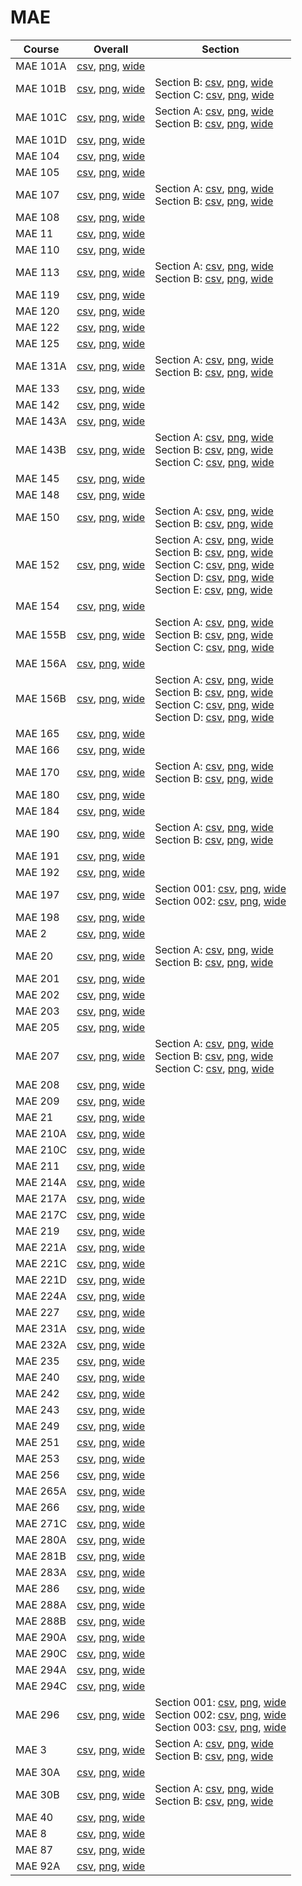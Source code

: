 # MAE

| Course | Overall | Section |
| ------ | ------- | ------- |
| MAE 101A | [csv](https://github.com/UCSD-Historical-Enrollment-Data/2024Fall/blob/main/overall/MAE%20101A.csv), [png](https://raw.githubusercontent.com/UCSD-Historical-Enrollment-Data/2024Fall/main/plot_overall/MAE%20101A.png), [wide](https://raw.githubusercontent.com/UCSD-Historical-Enrollment-Data/2024Fall/main/plot_overall_wide/MAE%20101A.png) |  |
| MAE 101B | [csv](https://github.com/UCSD-Historical-Enrollment-Data/2024Fall/blob/main/overall/MAE%20101B.csv), [png](https://raw.githubusercontent.com/UCSD-Historical-Enrollment-Data/2024Fall/main/plot_overall/MAE%20101B.png), [wide](https://raw.githubusercontent.com/UCSD-Historical-Enrollment-Data/2024Fall/main/plot_overall_wide/MAE%20101B.png) | Section B: [csv](https://github.com/UCSD-Historical-Enrollment-Data/2024Fall/blob/main/section/MAE%20101B_B.csv), [png](https://raw.githubusercontent.com/UCSD-Historical-Enrollment-Data/2024Fall/main/plot_section/MAE%20101B_B.png), [wide](https://raw.githubusercontent.com/UCSD-Historical-Enrollment-Data/2024Fall/main/plot_section_wide/MAE%20101B_B.png)<br>Section C: [csv](https://github.com/UCSD-Historical-Enrollment-Data/2024Fall/blob/main/section/MAE%20101B_C.csv), [png](https://raw.githubusercontent.com/UCSD-Historical-Enrollment-Data/2024Fall/main/plot_section/MAE%20101B_C.png), [wide](https://raw.githubusercontent.com/UCSD-Historical-Enrollment-Data/2024Fall/main/plot_section_wide/MAE%20101B_C.png) |
| MAE 101C | [csv](https://github.com/UCSD-Historical-Enrollment-Data/2024Fall/blob/main/overall/MAE%20101C.csv), [png](https://raw.githubusercontent.com/UCSD-Historical-Enrollment-Data/2024Fall/main/plot_overall/MAE%20101C.png), [wide](https://raw.githubusercontent.com/UCSD-Historical-Enrollment-Data/2024Fall/main/plot_overall_wide/MAE%20101C.png) | Section A: [csv](https://github.com/UCSD-Historical-Enrollment-Data/2024Fall/blob/main/section/MAE%20101C_A.csv), [png](https://raw.githubusercontent.com/UCSD-Historical-Enrollment-Data/2024Fall/main/plot_section/MAE%20101C_A.png), [wide](https://raw.githubusercontent.com/UCSD-Historical-Enrollment-Data/2024Fall/main/plot_section_wide/MAE%20101C_A.png)<br>Section B: [csv](https://github.com/UCSD-Historical-Enrollment-Data/2024Fall/blob/main/section/MAE%20101C_B.csv), [png](https://raw.githubusercontent.com/UCSD-Historical-Enrollment-Data/2024Fall/main/plot_section/MAE%20101C_B.png), [wide](https://raw.githubusercontent.com/UCSD-Historical-Enrollment-Data/2024Fall/main/plot_section_wide/MAE%20101C_B.png) |
| MAE 101D | [csv](https://github.com/UCSD-Historical-Enrollment-Data/2024Fall/blob/main/overall/MAE%20101D.csv), [png](https://raw.githubusercontent.com/UCSD-Historical-Enrollment-Data/2024Fall/main/plot_overall/MAE%20101D.png), [wide](https://raw.githubusercontent.com/UCSD-Historical-Enrollment-Data/2024Fall/main/plot_overall_wide/MAE%20101D.png) |  |
| MAE 104 | [csv](https://github.com/UCSD-Historical-Enrollment-Data/2024Fall/blob/main/overall/MAE%20104.csv), [png](https://raw.githubusercontent.com/UCSD-Historical-Enrollment-Data/2024Fall/main/plot_overall/MAE%20104.png), [wide](https://raw.githubusercontent.com/UCSD-Historical-Enrollment-Data/2024Fall/main/plot_overall_wide/MAE%20104.png) |  |
| MAE 105 | [csv](https://github.com/UCSD-Historical-Enrollment-Data/2024Fall/blob/main/overall/MAE%20105.csv), [png](https://raw.githubusercontent.com/UCSD-Historical-Enrollment-Data/2024Fall/main/plot_overall/MAE%20105.png), [wide](https://raw.githubusercontent.com/UCSD-Historical-Enrollment-Data/2024Fall/main/plot_overall_wide/MAE%20105.png) |  |
| MAE 107 | [csv](https://github.com/UCSD-Historical-Enrollment-Data/2024Fall/blob/main/overall/MAE%20107.csv), [png](https://raw.githubusercontent.com/UCSD-Historical-Enrollment-Data/2024Fall/main/plot_overall/MAE%20107.png), [wide](https://raw.githubusercontent.com/UCSD-Historical-Enrollment-Data/2024Fall/main/plot_overall_wide/MAE%20107.png) | Section A: [csv](https://github.com/UCSD-Historical-Enrollment-Data/2024Fall/blob/main/section/MAE%20107_A.csv), [png](https://raw.githubusercontent.com/UCSD-Historical-Enrollment-Data/2024Fall/main/plot_section/MAE%20107_A.png), [wide](https://raw.githubusercontent.com/UCSD-Historical-Enrollment-Data/2024Fall/main/plot_section_wide/MAE%20107_A.png)<br>Section B: [csv](https://github.com/UCSD-Historical-Enrollment-Data/2024Fall/blob/main/section/MAE%20107_B.csv), [png](https://raw.githubusercontent.com/UCSD-Historical-Enrollment-Data/2024Fall/main/plot_section/MAE%20107_B.png), [wide](https://raw.githubusercontent.com/UCSD-Historical-Enrollment-Data/2024Fall/main/plot_section_wide/MAE%20107_B.png) |
| MAE 108 | [csv](https://github.com/UCSD-Historical-Enrollment-Data/2024Fall/blob/main/overall/MAE%20108.csv), [png](https://raw.githubusercontent.com/UCSD-Historical-Enrollment-Data/2024Fall/main/plot_overall/MAE%20108.png), [wide](https://raw.githubusercontent.com/UCSD-Historical-Enrollment-Data/2024Fall/main/plot_overall_wide/MAE%20108.png) |  |
| MAE 11 | [csv](https://github.com/UCSD-Historical-Enrollment-Data/2024Fall/blob/main/overall/MAE%2011.csv), [png](https://raw.githubusercontent.com/UCSD-Historical-Enrollment-Data/2024Fall/main/plot_overall/MAE%2011.png), [wide](https://raw.githubusercontent.com/UCSD-Historical-Enrollment-Data/2024Fall/main/plot_overall_wide/MAE%2011.png) |  |
| MAE 110 | [csv](https://github.com/UCSD-Historical-Enrollment-Data/2024Fall/blob/main/overall/MAE%20110.csv), [png](https://raw.githubusercontent.com/UCSD-Historical-Enrollment-Data/2024Fall/main/plot_overall/MAE%20110.png), [wide](https://raw.githubusercontent.com/UCSD-Historical-Enrollment-Data/2024Fall/main/plot_overall_wide/MAE%20110.png) |  |
| MAE 113 | [csv](https://github.com/UCSD-Historical-Enrollment-Data/2024Fall/blob/main/overall/MAE%20113.csv), [png](https://raw.githubusercontent.com/UCSD-Historical-Enrollment-Data/2024Fall/main/plot_overall/MAE%20113.png), [wide](https://raw.githubusercontent.com/UCSD-Historical-Enrollment-Data/2024Fall/main/plot_overall_wide/MAE%20113.png) | Section A: [csv](https://github.com/UCSD-Historical-Enrollment-Data/2024Fall/blob/main/section/MAE%20113_A.csv), [png](https://raw.githubusercontent.com/UCSD-Historical-Enrollment-Data/2024Fall/main/plot_section/MAE%20113_A.png), [wide](https://raw.githubusercontent.com/UCSD-Historical-Enrollment-Data/2024Fall/main/plot_section_wide/MAE%20113_A.png)<br>Section B: [csv](https://github.com/UCSD-Historical-Enrollment-Data/2024Fall/blob/main/section/MAE%20113_B.csv), [png](https://raw.githubusercontent.com/UCSD-Historical-Enrollment-Data/2024Fall/main/plot_section/MAE%20113_B.png), [wide](https://raw.githubusercontent.com/UCSD-Historical-Enrollment-Data/2024Fall/main/plot_section_wide/MAE%20113_B.png) |
| MAE 119 | [csv](https://github.com/UCSD-Historical-Enrollment-Data/2024Fall/blob/main/overall/MAE%20119.csv), [png](https://raw.githubusercontent.com/UCSD-Historical-Enrollment-Data/2024Fall/main/plot_overall/MAE%20119.png), [wide](https://raw.githubusercontent.com/UCSD-Historical-Enrollment-Data/2024Fall/main/plot_overall_wide/MAE%20119.png) |  |
| MAE 120 | [csv](https://github.com/UCSD-Historical-Enrollment-Data/2024Fall/blob/main/overall/MAE%20120.csv), [png](https://raw.githubusercontent.com/UCSD-Historical-Enrollment-Data/2024Fall/main/plot_overall/MAE%20120.png), [wide](https://raw.githubusercontent.com/UCSD-Historical-Enrollment-Data/2024Fall/main/plot_overall_wide/MAE%20120.png) |  |
| MAE 122 | [csv](https://github.com/UCSD-Historical-Enrollment-Data/2024Fall/blob/main/overall/MAE%20122.csv), [png](https://raw.githubusercontent.com/UCSD-Historical-Enrollment-Data/2024Fall/main/plot_overall/MAE%20122.png), [wide](https://raw.githubusercontent.com/UCSD-Historical-Enrollment-Data/2024Fall/main/plot_overall_wide/MAE%20122.png) |  |
| MAE 125 | [csv](https://github.com/UCSD-Historical-Enrollment-Data/2024Fall/blob/main/overall/MAE%20125.csv), [png](https://raw.githubusercontent.com/UCSD-Historical-Enrollment-Data/2024Fall/main/plot_overall/MAE%20125.png), [wide](https://raw.githubusercontent.com/UCSD-Historical-Enrollment-Data/2024Fall/main/plot_overall_wide/MAE%20125.png) |  |
| MAE 131A | [csv](https://github.com/UCSD-Historical-Enrollment-Data/2024Fall/blob/main/overall/MAE%20131A.csv), [png](https://raw.githubusercontent.com/UCSD-Historical-Enrollment-Data/2024Fall/main/plot_overall/MAE%20131A.png), [wide](https://raw.githubusercontent.com/UCSD-Historical-Enrollment-Data/2024Fall/main/plot_overall_wide/MAE%20131A.png) | Section A: [csv](https://github.com/UCSD-Historical-Enrollment-Data/2024Fall/blob/main/section/MAE%20131A_A.csv), [png](https://raw.githubusercontent.com/UCSD-Historical-Enrollment-Data/2024Fall/main/plot_section/MAE%20131A_A.png), [wide](https://raw.githubusercontent.com/UCSD-Historical-Enrollment-Data/2024Fall/main/plot_section_wide/MAE%20131A_A.png)<br>Section B: [csv](https://github.com/UCSD-Historical-Enrollment-Data/2024Fall/blob/main/section/MAE%20131A_B.csv), [png](https://raw.githubusercontent.com/UCSD-Historical-Enrollment-Data/2024Fall/main/plot_section/MAE%20131A_B.png), [wide](https://raw.githubusercontent.com/UCSD-Historical-Enrollment-Data/2024Fall/main/plot_section_wide/MAE%20131A_B.png) |
| MAE 133 | [csv](https://github.com/UCSD-Historical-Enrollment-Data/2024Fall/blob/main/overall/MAE%20133.csv), [png](https://raw.githubusercontent.com/UCSD-Historical-Enrollment-Data/2024Fall/main/plot_overall/MAE%20133.png), [wide](https://raw.githubusercontent.com/UCSD-Historical-Enrollment-Data/2024Fall/main/plot_overall_wide/MAE%20133.png) |  |
| MAE 142 | [csv](https://github.com/UCSD-Historical-Enrollment-Data/2024Fall/blob/main/overall/MAE%20142.csv), [png](https://raw.githubusercontent.com/UCSD-Historical-Enrollment-Data/2024Fall/main/plot_overall/MAE%20142.png), [wide](https://raw.githubusercontent.com/UCSD-Historical-Enrollment-Data/2024Fall/main/plot_overall_wide/MAE%20142.png) |  |
| MAE 143A | [csv](https://github.com/UCSD-Historical-Enrollment-Data/2024Fall/blob/main/overall/MAE%20143A.csv), [png](https://raw.githubusercontent.com/UCSD-Historical-Enrollment-Data/2024Fall/main/plot_overall/MAE%20143A.png), [wide](https://raw.githubusercontent.com/UCSD-Historical-Enrollment-Data/2024Fall/main/plot_overall_wide/MAE%20143A.png) |  |
| MAE 143B | [csv](https://github.com/UCSD-Historical-Enrollment-Data/2024Fall/blob/main/overall/MAE%20143B.csv), [png](https://raw.githubusercontent.com/UCSD-Historical-Enrollment-Data/2024Fall/main/plot_overall/MAE%20143B.png), [wide](https://raw.githubusercontent.com/UCSD-Historical-Enrollment-Data/2024Fall/main/plot_overall_wide/MAE%20143B.png) | Section A: [csv](https://github.com/UCSD-Historical-Enrollment-Data/2024Fall/blob/main/section/MAE%20143B_A.csv), [png](https://raw.githubusercontent.com/UCSD-Historical-Enrollment-Data/2024Fall/main/plot_section/MAE%20143B_A.png), [wide](https://raw.githubusercontent.com/UCSD-Historical-Enrollment-Data/2024Fall/main/plot_section_wide/MAE%20143B_A.png)<br>Section B: [csv](https://github.com/UCSD-Historical-Enrollment-Data/2024Fall/blob/main/section/MAE%20143B_B.csv), [png](https://raw.githubusercontent.com/UCSD-Historical-Enrollment-Data/2024Fall/main/plot_section/MAE%20143B_B.png), [wide](https://raw.githubusercontent.com/UCSD-Historical-Enrollment-Data/2024Fall/main/plot_section_wide/MAE%20143B_B.png)<br>Section C: [csv](https://github.com/UCSD-Historical-Enrollment-Data/2024Fall/blob/main/section/MAE%20143B_C.csv), [png](https://raw.githubusercontent.com/UCSD-Historical-Enrollment-Data/2024Fall/main/plot_section/MAE%20143B_C.png), [wide](https://raw.githubusercontent.com/UCSD-Historical-Enrollment-Data/2024Fall/main/plot_section_wide/MAE%20143B_C.png) |
| MAE 145 | [csv](https://github.com/UCSD-Historical-Enrollment-Data/2024Fall/blob/main/overall/MAE%20145.csv), [png](https://raw.githubusercontent.com/UCSD-Historical-Enrollment-Data/2024Fall/main/plot_overall/MAE%20145.png), [wide](https://raw.githubusercontent.com/UCSD-Historical-Enrollment-Data/2024Fall/main/plot_overall_wide/MAE%20145.png) |  |
| MAE 148 | [csv](https://github.com/UCSD-Historical-Enrollment-Data/2024Fall/blob/main/overall/MAE%20148.csv), [png](https://raw.githubusercontent.com/UCSD-Historical-Enrollment-Data/2024Fall/main/plot_overall/MAE%20148.png), [wide](https://raw.githubusercontent.com/UCSD-Historical-Enrollment-Data/2024Fall/main/plot_overall_wide/MAE%20148.png) |  |
| MAE 150 | [csv](https://github.com/UCSD-Historical-Enrollment-Data/2024Fall/blob/main/overall/MAE%20150.csv), [png](https://raw.githubusercontent.com/UCSD-Historical-Enrollment-Data/2024Fall/main/plot_overall/MAE%20150.png), [wide](https://raw.githubusercontent.com/UCSD-Historical-Enrollment-Data/2024Fall/main/plot_overall_wide/MAE%20150.png) | Section A: [csv](https://github.com/UCSD-Historical-Enrollment-Data/2024Fall/blob/main/section/MAE%20150_A.csv), [png](https://raw.githubusercontent.com/UCSD-Historical-Enrollment-Data/2024Fall/main/plot_section/MAE%20150_A.png), [wide](https://raw.githubusercontent.com/UCSD-Historical-Enrollment-Data/2024Fall/main/plot_section_wide/MAE%20150_A.png)<br>Section B: [csv](https://github.com/UCSD-Historical-Enrollment-Data/2024Fall/blob/main/section/MAE%20150_B.csv), [png](https://raw.githubusercontent.com/UCSD-Historical-Enrollment-Data/2024Fall/main/plot_section/MAE%20150_B.png), [wide](https://raw.githubusercontent.com/UCSD-Historical-Enrollment-Data/2024Fall/main/plot_section_wide/MAE%20150_B.png) |
| MAE 152 | [csv](https://github.com/UCSD-Historical-Enrollment-Data/2024Fall/blob/main/overall/MAE%20152.csv), [png](https://raw.githubusercontent.com/UCSD-Historical-Enrollment-Data/2024Fall/main/plot_overall/MAE%20152.png), [wide](https://raw.githubusercontent.com/UCSD-Historical-Enrollment-Data/2024Fall/main/plot_overall_wide/MAE%20152.png) | Section A: [csv](https://github.com/UCSD-Historical-Enrollment-Data/2024Fall/blob/main/section/MAE%20152_A.csv), [png](https://raw.githubusercontent.com/UCSD-Historical-Enrollment-Data/2024Fall/main/plot_section/MAE%20152_A.png), [wide](https://raw.githubusercontent.com/UCSD-Historical-Enrollment-Data/2024Fall/main/plot_section_wide/MAE%20152_A.png)<br>Section B: [csv](https://github.com/UCSD-Historical-Enrollment-Data/2024Fall/blob/main/section/MAE%20152_B.csv), [png](https://raw.githubusercontent.com/UCSD-Historical-Enrollment-Data/2024Fall/main/plot_section/MAE%20152_B.png), [wide](https://raw.githubusercontent.com/UCSD-Historical-Enrollment-Data/2024Fall/main/plot_section_wide/MAE%20152_B.png)<br>Section C: [csv](https://github.com/UCSD-Historical-Enrollment-Data/2024Fall/blob/main/section/MAE%20152_C.csv), [png](https://raw.githubusercontent.com/UCSD-Historical-Enrollment-Data/2024Fall/main/plot_section/MAE%20152_C.png), [wide](https://raw.githubusercontent.com/UCSD-Historical-Enrollment-Data/2024Fall/main/plot_section_wide/MAE%20152_C.png)<br>Section D: [csv](https://github.com/UCSD-Historical-Enrollment-Data/2024Fall/blob/main/section/MAE%20152_D.csv), [png](https://raw.githubusercontent.com/UCSD-Historical-Enrollment-Data/2024Fall/main/plot_section/MAE%20152_D.png), [wide](https://raw.githubusercontent.com/UCSD-Historical-Enrollment-Data/2024Fall/main/plot_section_wide/MAE%20152_D.png)<br>Section E: [csv](https://github.com/UCSD-Historical-Enrollment-Data/2024Fall/blob/main/section/MAE%20152_E.csv), [png](https://raw.githubusercontent.com/UCSD-Historical-Enrollment-Data/2024Fall/main/plot_section/MAE%20152_E.png), [wide](https://raw.githubusercontent.com/UCSD-Historical-Enrollment-Data/2024Fall/main/plot_section_wide/MAE%20152_E.png) |
| MAE 154 | [csv](https://github.com/UCSD-Historical-Enrollment-Data/2024Fall/blob/main/overall/MAE%20154.csv), [png](https://raw.githubusercontent.com/UCSD-Historical-Enrollment-Data/2024Fall/main/plot_overall/MAE%20154.png), [wide](https://raw.githubusercontent.com/UCSD-Historical-Enrollment-Data/2024Fall/main/plot_overall_wide/MAE%20154.png) |  |
| MAE 155B | [csv](https://github.com/UCSD-Historical-Enrollment-Data/2024Fall/blob/main/overall/MAE%20155B.csv), [png](https://raw.githubusercontent.com/UCSD-Historical-Enrollment-Data/2024Fall/main/plot_overall/MAE%20155B.png), [wide](https://raw.githubusercontent.com/UCSD-Historical-Enrollment-Data/2024Fall/main/plot_overall_wide/MAE%20155B.png) | Section A: [csv](https://github.com/UCSD-Historical-Enrollment-Data/2024Fall/blob/main/section/MAE%20155B_A.csv), [png](https://raw.githubusercontent.com/UCSD-Historical-Enrollment-Data/2024Fall/main/plot_section/MAE%20155B_A.png), [wide](https://raw.githubusercontent.com/UCSD-Historical-Enrollment-Data/2024Fall/main/plot_section_wide/MAE%20155B_A.png)<br>Section B: [csv](https://github.com/UCSD-Historical-Enrollment-Data/2024Fall/blob/main/section/MAE%20155B_B.csv), [png](https://raw.githubusercontent.com/UCSD-Historical-Enrollment-Data/2024Fall/main/plot_section/MAE%20155B_B.png), [wide](https://raw.githubusercontent.com/UCSD-Historical-Enrollment-Data/2024Fall/main/plot_section_wide/MAE%20155B_B.png)<br>Section C: [csv](https://github.com/UCSD-Historical-Enrollment-Data/2024Fall/blob/main/section/MAE%20155B_C.csv), [png](https://raw.githubusercontent.com/UCSD-Historical-Enrollment-Data/2024Fall/main/plot_section/MAE%20155B_C.png), [wide](https://raw.githubusercontent.com/UCSD-Historical-Enrollment-Data/2024Fall/main/plot_section_wide/MAE%20155B_C.png) |
| MAE 156A | [csv](https://github.com/UCSD-Historical-Enrollment-Data/2024Fall/blob/main/overall/MAE%20156A.csv), [png](https://raw.githubusercontent.com/UCSD-Historical-Enrollment-Data/2024Fall/main/plot_overall/MAE%20156A.png), [wide](https://raw.githubusercontent.com/UCSD-Historical-Enrollment-Data/2024Fall/main/plot_overall_wide/MAE%20156A.png) |  |
| MAE 156B | [csv](https://github.com/UCSD-Historical-Enrollment-Data/2024Fall/blob/main/overall/MAE%20156B.csv), [png](https://raw.githubusercontent.com/UCSD-Historical-Enrollment-Data/2024Fall/main/plot_overall/MAE%20156B.png), [wide](https://raw.githubusercontent.com/UCSD-Historical-Enrollment-Data/2024Fall/main/plot_overall_wide/MAE%20156B.png) | Section A: [csv](https://github.com/UCSD-Historical-Enrollment-Data/2024Fall/blob/main/section/MAE%20156B_A.csv), [png](https://raw.githubusercontent.com/UCSD-Historical-Enrollment-Data/2024Fall/main/plot_section/MAE%20156B_A.png), [wide](https://raw.githubusercontent.com/UCSD-Historical-Enrollment-Data/2024Fall/main/plot_section_wide/MAE%20156B_A.png)<br>Section B: [csv](https://github.com/UCSD-Historical-Enrollment-Data/2024Fall/blob/main/section/MAE%20156B_B.csv), [png](https://raw.githubusercontent.com/UCSD-Historical-Enrollment-Data/2024Fall/main/plot_section/MAE%20156B_B.png), [wide](https://raw.githubusercontent.com/UCSD-Historical-Enrollment-Data/2024Fall/main/plot_section_wide/MAE%20156B_B.png)<br>Section C: [csv](https://github.com/UCSD-Historical-Enrollment-Data/2024Fall/blob/main/section/MAE%20156B_C.csv), [png](https://raw.githubusercontent.com/UCSD-Historical-Enrollment-Data/2024Fall/main/plot_section/MAE%20156B_C.png), [wide](https://raw.githubusercontent.com/UCSD-Historical-Enrollment-Data/2024Fall/main/plot_section_wide/MAE%20156B_C.png)<br>Section D: [csv](https://github.com/UCSD-Historical-Enrollment-Data/2024Fall/blob/main/section/MAE%20156B_D.csv), [png](https://raw.githubusercontent.com/UCSD-Historical-Enrollment-Data/2024Fall/main/plot_section/MAE%20156B_D.png), [wide](https://raw.githubusercontent.com/UCSD-Historical-Enrollment-Data/2024Fall/main/plot_section_wide/MAE%20156B_D.png) |
| MAE 165 | [csv](https://github.com/UCSD-Historical-Enrollment-Data/2024Fall/blob/main/overall/MAE%20165.csv), [png](https://raw.githubusercontent.com/UCSD-Historical-Enrollment-Data/2024Fall/main/plot_overall/MAE%20165.png), [wide](https://raw.githubusercontent.com/UCSD-Historical-Enrollment-Data/2024Fall/main/plot_overall_wide/MAE%20165.png) |  |
| MAE 166 | [csv](https://github.com/UCSD-Historical-Enrollment-Data/2024Fall/blob/main/overall/MAE%20166.csv), [png](https://raw.githubusercontent.com/UCSD-Historical-Enrollment-Data/2024Fall/main/plot_overall/MAE%20166.png), [wide](https://raw.githubusercontent.com/UCSD-Historical-Enrollment-Data/2024Fall/main/plot_overall_wide/MAE%20166.png) |  |
| MAE 170 | [csv](https://github.com/UCSD-Historical-Enrollment-Data/2024Fall/blob/main/overall/MAE%20170.csv), [png](https://raw.githubusercontent.com/UCSD-Historical-Enrollment-Data/2024Fall/main/plot_overall/MAE%20170.png), [wide](https://raw.githubusercontent.com/UCSD-Historical-Enrollment-Data/2024Fall/main/plot_overall_wide/MAE%20170.png) | Section A: [csv](https://github.com/UCSD-Historical-Enrollment-Data/2024Fall/blob/main/section/MAE%20170_A.csv), [png](https://raw.githubusercontent.com/UCSD-Historical-Enrollment-Data/2024Fall/main/plot_section/MAE%20170_A.png), [wide](https://raw.githubusercontent.com/UCSD-Historical-Enrollment-Data/2024Fall/main/plot_section_wide/MAE%20170_A.png)<br>Section B: [csv](https://github.com/UCSD-Historical-Enrollment-Data/2024Fall/blob/main/section/MAE%20170_B.csv), [png](https://raw.githubusercontent.com/UCSD-Historical-Enrollment-Data/2024Fall/main/plot_section/MAE%20170_B.png), [wide](https://raw.githubusercontent.com/UCSD-Historical-Enrollment-Data/2024Fall/main/plot_section_wide/MAE%20170_B.png) |
| MAE 180 | [csv](https://github.com/UCSD-Historical-Enrollment-Data/2024Fall/blob/main/overall/MAE%20180.csv), [png](https://raw.githubusercontent.com/UCSD-Historical-Enrollment-Data/2024Fall/main/plot_overall/MAE%20180.png), [wide](https://raw.githubusercontent.com/UCSD-Historical-Enrollment-Data/2024Fall/main/plot_overall_wide/MAE%20180.png) |  |
| MAE 184 | [csv](https://github.com/UCSD-Historical-Enrollment-Data/2024Fall/blob/main/overall/MAE%20184.csv), [png](https://raw.githubusercontent.com/UCSD-Historical-Enrollment-Data/2024Fall/main/plot_overall/MAE%20184.png), [wide](https://raw.githubusercontent.com/UCSD-Historical-Enrollment-Data/2024Fall/main/plot_overall_wide/MAE%20184.png) |  |
| MAE 190 | [csv](https://github.com/UCSD-Historical-Enrollment-Data/2024Fall/blob/main/overall/MAE%20190.csv), [png](https://raw.githubusercontent.com/UCSD-Historical-Enrollment-Data/2024Fall/main/plot_overall/MAE%20190.png), [wide](https://raw.githubusercontent.com/UCSD-Historical-Enrollment-Data/2024Fall/main/plot_overall_wide/MAE%20190.png) | Section A: [csv](https://github.com/UCSD-Historical-Enrollment-Data/2024Fall/blob/main/section/MAE%20190_A.csv), [png](https://raw.githubusercontent.com/UCSD-Historical-Enrollment-Data/2024Fall/main/plot_section/MAE%20190_A.png), [wide](https://raw.githubusercontent.com/UCSD-Historical-Enrollment-Data/2024Fall/main/plot_section_wide/MAE%20190_A.png)<br>Section B: [csv](https://github.com/UCSD-Historical-Enrollment-Data/2024Fall/blob/main/section/MAE%20190_B.csv), [png](https://raw.githubusercontent.com/UCSD-Historical-Enrollment-Data/2024Fall/main/plot_section/MAE%20190_B.png), [wide](https://raw.githubusercontent.com/UCSD-Historical-Enrollment-Data/2024Fall/main/plot_section_wide/MAE%20190_B.png) |
| MAE 191 | [csv](https://github.com/UCSD-Historical-Enrollment-Data/2024Fall/blob/main/overall/MAE%20191.csv), [png](https://raw.githubusercontent.com/UCSD-Historical-Enrollment-Data/2024Fall/main/plot_overall/MAE%20191.png), [wide](https://raw.githubusercontent.com/UCSD-Historical-Enrollment-Data/2024Fall/main/plot_overall_wide/MAE%20191.png) |  |
| MAE 192 | [csv](https://github.com/UCSD-Historical-Enrollment-Data/2024Fall/blob/main/overall/MAE%20192.csv), [png](https://raw.githubusercontent.com/UCSD-Historical-Enrollment-Data/2024Fall/main/plot_overall/MAE%20192.png), [wide](https://raw.githubusercontent.com/UCSD-Historical-Enrollment-Data/2024Fall/main/plot_overall_wide/MAE%20192.png) |  |
| MAE 197 | [csv](https://github.com/UCSD-Historical-Enrollment-Data/2024Fall/blob/main/overall/MAE%20197.csv), [png](https://raw.githubusercontent.com/UCSD-Historical-Enrollment-Data/2024Fall/main/plot_overall/MAE%20197.png), [wide](https://raw.githubusercontent.com/UCSD-Historical-Enrollment-Data/2024Fall/main/plot_overall_wide/MAE%20197.png) | Section 001: [csv](https://github.com/UCSD-Historical-Enrollment-Data/2024Fall/blob/main/section/MAE%20197_001.csv), [png](https://raw.githubusercontent.com/UCSD-Historical-Enrollment-Data/2024Fall/main/plot_section/MAE%20197_001.png), [wide](https://raw.githubusercontent.com/UCSD-Historical-Enrollment-Data/2024Fall/main/plot_section_wide/MAE%20197_001.png)<br>Section 002: [csv](https://github.com/UCSD-Historical-Enrollment-Data/2024Fall/blob/main/section/MAE%20197_002.csv), [png](https://raw.githubusercontent.com/UCSD-Historical-Enrollment-Data/2024Fall/main/plot_section/MAE%20197_002.png), [wide](https://raw.githubusercontent.com/UCSD-Historical-Enrollment-Data/2024Fall/main/plot_section_wide/MAE%20197_002.png) |
| MAE 198 | [csv](https://github.com/UCSD-Historical-Enrollment-Data/2024Fall/blob/main/overall/MAE%20198.csv), [png](https://raw.githubusercontent.com/UCSD-Historical-Enrollment-Data/2024Fall/main/plot_overall/MAE%20198.png), [wide](https://raw.githubusercontent.com/UCSD-Historical-Enrollment-Data/2024Fall/main/plot_overall_wide/MAE%20198.png) |  |
| MAE 2 | [csv](https://github.com/UCSD-Historical-Enrollment-Data/2024Fall/blob/main/overall/MAE%202.csv), [png](https://raw.githubusercontent.com/UCSD-Historical-Enrollment-Data/2024Fall/main/plot_overall/MAE%202.png), [wide](https://raw.githubusercontent.com/UCSD-Historical-Enrollment-Data/2024Fall/main/plot_overall_wide/MAE%202.png) |  |
| MAE 20 | [csv](https://github.com/UCSD-Historical-Enrollment-Data/2024Fall/blob/main/overall/MAE%2020.csv), [png](https://raw.githubusercontent.com/UCSD-Historical-Enrollment-Data/2024Fall/main/plot_overall/MAE%2020.png), [wide](https://raw.githubusercontent.com/UCSD-Historical-Enrollment-Data/2024Fall/main/plot_overall_wide/MAE%2020.png) | Section A: [csv](https://github.com/UCSD-Historical-Enrollment-Data/2024Fall/blob/main/section/MAE%2020_A.csv), [png](https://raw.githubusercontent.com/UCSD-Historical-Enrollment-Data/2024Fall/main/plot_section/MAE%2020_A.png), [wide](https://raw.githubusercontent.com/UCSD-Historical-Enrollment-Data/2024Fall/main/plot_section_wide/MAE%2020_A.png)<br>Section B: [csv](https://github.com/UCSD-Historical-Enrollment-Data/2024Fall/blob/main/section/MAE%2020_B.csv), [png](https://raw.githubusercontent.com/UCSD-Historical-Enrollment-Data/2024Fall/main/plot_section/MAE%2020_B.png), [wide](https://raw.githubusercontent.com/UCSD-Historical-Enrollment-Data/2024Fall/main/plot_section_wide/MAE%2020_B.png) |
| MAE 201 | [csv](https://github.com/UCSD-Historical-Enrollment-Data/2024Fall/blob/main/overall/MAE%20201.csv), [png](https://raw.githubusercontent.com/UCSD-Historical-Enrollment-Data/2024Fall/main/plot_overall/MAE%20201.png), [wide](https://raw.githubusercontent.com/UCSD-Historical-Enrollment-Data/2024Fall/main/plot_overall_wide/MAE%20201.png) |  |
| MAE 202 | [csv](https://github.com/UCSD-Historical-Enrollment-Data/2024Fall/blob/main/overall/MAE%20202.csv), [png](https://raw.githubusercontent.com/UCSD-Historical-Enrollment-Data/2024Fall/main/plot_overall/MAE%20202.png), [wide](https://raw.githubusercontent.com/UCSD-Historical-Enrollment-Data/2024Fall/main/plot_overall_wide/MAE%20202.png) |  |
| MAE 203 | [csv](https://github.com/UCSD-Historical-Enrollment-Data/2024Fall/blob/main/overall/MAE%20203.csv), [png](https://raw.githubusercontent.com/UCSD-Historical-Enrollment-Data/2024Fall/main/plot_overall/MAE%20203.png), [wide](https://raw.githubusercontent.com/UCSD-Historical-Enrollment-Data/2024Fall/main/plot_overall_wide/MAE%20203.png) |  |
| MAE 205 | [csv](https://github.com/UCSD-Historical-Enrollment-Data/2024Fall/blob/main/overall/MAE%20205.csv), [png](https://raw.githubusercontent.com/UCSD-Historical-Enrollment-Data/2024Fall/main/plot_overall/MAE%20205.png), [wide](https://raw.githubusercontent.com/UCSD-Historical-Enrollment-Data/2024Fall/main/plot_overall_wide/MAE%20205.png) |  |
| MAE 207 | [csv](https://github.com/UCSD-Historical-Enrollment-Data/2024Fall/blob/main/overall/MAE%20207.csv), [png](https://raw.githubusercontent.com/UCSD-Historical-Enrollment-Data/2024Fall/main/plot_overall/MAE%20207.png), [wide](https://raw.githubusercontent.com/UCSD-Historical-Enrollment-Data/2024Fall/main/plot_overall_wide/MAE%20207.png) | Section A: [csv](https://github.com/UCSD-Historical-Enrollment-Data/2024Fall/blob/main/section/MAE%20207_A.csv), [png](https://raw.githubusercontent.com/UCSD-Historical-Enrollment-Data/2024Fall/main/plot_section/MAE%20207_A.png), [wide](https://raw.githubusercontent.com/UCSD-Historical-Enrollment-Data/2024Fall/main/plot_section_wide/MAE%20207_A.png)<br>Section B: [csv](https://github.com/UCSD-Historical-Enrollment-Data/2024Fall/blob/main/section/MAE%20207_B.csv), [png](https://raw.githubusercontent.com/UCSD-Historical-Enrollment-Data/2024Fall/main/plot_section/MAE%20207_B.png), [wide](https://raw.githubusercontent.com/UCSD-Historical-Enrollment-Data/2024Fall/main/plot_section_wide/MAE%20207_B.png)<br>Section C: [csv](https://github.com/UCSD-Historical-Enrollment-Data/2024Fall/blob/main/section/MAE%20207_C.csv), [png](https://raw.githubusercontent.com/UCSD-Historical-Enrollment-Data/2024Fall/main/plot_section/MAE%20207_C.png), [wide](https://raw.githubusercontent.com/UCSD-Historical-Enrollment-Data/2024Fall/main/plot_section_wide/MAE%20207_C.png) |
| MAE 208 | [csv](https://github.com/UCSD-Historical-Enrollment-Data/2024Fall/blob/main/overall/MAE%20208.csv), [png](https://raw.githubusercontent.com/UCSD-Historical-Enrollment-Data/2024Fall/main/plot_overall/MAE%20208.png), [wide](https://raw.githubusercontent.com/UCSD-Historical-Enrollment-Data/2024Fall/main/plot_overall_wide/MAE%20208.png) |  |
| MAE 209 | [csv](https://github.com/UCSD-Historical-Enrollment-Data/2024Fall/blob/main/overall/MAE%20209.csv), [png](https://raw.githubusercontent.com/UCSD-Historical-Enrollment-Data/2024Fall/main/plot_overall/MAE%20209.png), [wide](https://raw.githubusercontent.com/UCSD-Historical-Enrollment-Data/2024Fall/main/plot_overall_wide/MAE%20209.png) |  |
| MAE 21 | [csv](https://github.com/UCSD-Historical-Enrollment-Data/2024Fall/blob/main/overall/MAE%2021.csv), [png](https://raw.githubusercontent.com/UCSD-Historical-Enrollment-Data/2024Fall/main/plot_overall/MAE%2021.png), [wide](https://raw.githubusercontent.com/UCSD-Historical-Enrollment-Data/2024Fall/main/plot_overall_wide/MAE%2021.png) |  |
| MAE 210A | [csv](https://github.com/UCSD-Historical-Enrollment-Data/2024Fall/blob/main/overall/MAE%20210A.csv), [png](https://raw.githubusercontent.com/UCSD-Historical-Enrollment-Data/2024Fall/main/plot_overall/MAE%20210A.png), [wide](https://raw.githubusercontent.com/UCSD-Historical-Enrollment-Data/2024Fall/main/plot_overall_wide/MAE%20210A.png) |  |
| MAE 210C | [csv](https://github.com/UCSD-Historical-Enrollment-Data/2024Fall/blob/main/overall/MAE%20210C.csv), [png](https://raw.githubusercontent.com/UCSD-Historical-Enrollment-Data/2024Fall/main/plot_overall/MAE%20210C.png), [wide](https://raw.githubusercontent.com/UCSD-Historical-Enrollment-Data/2024Fall/main/plot_overall_wide/MAE%20210C.png) |  |
| MAE 211 | [csv](https://github.com/UCSD-Historical-Enrollment-Data/2024Fall/blob/main/overall/MAE%20211.csv), [png](https://raw.githubusercontent.com/UCSD-Historical-Enrollment-Data/2024Fall/main/plot_overall/MAE%20211.png), [wide](https://raw.githubusercontent.com/UCSD-Historical-Enrollment-Data/2024Fall/main/plot_overall_wide/MAE%20211.png) |  |
| MAE 214A | [csv](https://github.com/UCSD-Historical-Enrollment-Data/2024Fall/blob/main/overall/MAE%20214A.csv), [png](https://raw.githubusercontent.com/UCSD-Historical-Enrollment-Data/2024Fall/main/plot_overall/MAE%20214A.png), [wide](https://raw.githubusercontent.com/UCSD-Historical-Enrollment-Data/2024Fall/main/plot_overall_wide/MAE%20214A.png) |  |
| MAE 217A | [csv](https://github.com/UCSD-Historical-Enrollment-Data/2024Fall/blob/main/overall/MAE%20217A.csv), [png](https://raw.githubusercontent.com/UCSD-Historical-Enrollment-Data/2024Fall/main/plot_overall/MAE%20217A.png), [wide](https://raw.githubusercontent.com/UCSD-Historical-Enrollment-Data/2024Fall/main/plot_overall_wide/MAE%20217A.png) |  |
| MAE 217C | [csv](https://github.com/UCSD-Historical-Enrollment-Data/2024Fall/blob/main/overall/MAE%20217C.csv), [png](https://raw.githubusercontent.com/UCSD-Historical-Enrollment-Data/2024Fall/main/plot_overall/MAE%20217C.png), [wide](https://raw.githubusercontent.com/UCSD-Historical-Enrollment-Data/2024Fall/main/plot_overall_wide/MAE%20217C.png) |  |
| MAE 219 | [csv](https://github.com/UCSD-Historical-Enrollment-Data/2024Fall/blob/main/overall/MAE%20219.csv), [png](https://raw.githubusercontent.com/UCSD-Historical-Enrollment-Data/2024Fall/main/plot_overall/MAE%20219.png), [wide](https://raw.githubusercontent.com/UCSD-Historical-Enrollment-Data/2024Fall/main/plot_overall_wide/MAE%20219.png) |  |
| MAE 221A | [csv](https://github.com/UCSD-Historical-Enrollment-Data/2024Fall/blob/main/overall/MAE%20221A.csv), [png](https://raw.githubusercontent.com/UCSD-Historical-Enrollment-Data/2024Fall/main/plot_overall/MAE%20221A.png), [wide](https://raw.githubusercontent.com/UCSD-Historical-Enrollment-Data/2024Fall/main/plot_overall_wide/MAE%20221A.png) |  |
| MAE 221C | [csv](https://github.com/UCSD-Historical-Enrollment-Data/2024Fall/blob/main/overall/MAE%20221C.csv), [png](https://raw.githubusercontent.com/UCSD-Historical-Enrollment-Data/2024Fall/main/plot_overall/MAE%20221C.png), [wide](https://raw.githubusercontent.com/UCSD-Historical-Enrollment-Data/2024Fall/main/plot_overall_wide/MAE%20221C.png) |  |
| MAE 221D | [csv](https://github.com/UCSD-Historical-Enrollment-Data/2024Fall/blob/main/overall/MAE%20221D.csv), [png](https://raw.githubusercontent.com/UCSD-Historical-Enrollment-Data/2024Fall/main/plot_overall/MAE%20221D.png), [wide](https://raw.githubusercontent.com/UCSD-Historical-Enrollment-Data/2024Fall/main/plot_overall_wide/MAE%20221D.png) |  |
| MAE 224A | [csv](https://github.com/UCSD-Historical-Enrollment-Data/2024Fall/blob/main/overall/MAE%20224A.csv), [png](https://raw.githubusercontent.com/UCSD-Historical-Enrollment-Data/2024Fall/main/plot_overall/MAE%20224A.png), [wide](https://raw.githubusercontent.com/UCSD-Historical-Enrollment-Data/2024Fall/main/plot_overall_wide/MAE%20224A.png) |  |
| MAE 227 | [csv](https://github.com/UCSD-Historical-Enrollment-Data/2024Fall/blob/main/overall/MAE%20227.csv), [png](https://raw.githubusercontent.com/UCSD-Historical-Enrollment-Data/2024Fall/main/plot_overall/MAE%20227.png), [wide](https://raw.githubusercontent.com/UCSD-Historical-Enrollment-Data/2024Fall/main/plot_overall_wide/MAE%20227.png) |  |
| MAE 231A | [csv](https://github.com/UCSD-Historical-Enrollment-Data/2024Fall/blob/main/overall/MAE%20231A.csv), [png](https://raw.githubusercontent.com/UCSD-Historical-Enrollment-Data/2024Fall/main/plot_overall/MAE%20231A.png), [wide](https://raw.githubusercontent.com/UCSD-Historical-Enrollment-Data/2024Fall/main/plot_overall_wide/MAE%20231A.png) |  |
| MAE 232A | [csv](https://github.com/UCSD-Historical-Enrollment-Data/2024Fall/blob/main/overall/MAE%20232A.csv), [png](https://raw.githubusercontent.com/UCSD-Historical-Enrollment-Data/2024Fall/main/plot_overall/MAE%20232A.png), [wide](https://raw.githubusercontent.com/UCSD-Historical-Enrollment-Data/2024Fall/main/plot_overall_wide/MAE%20232A.png) |  |
| MAE 235 | [csv](https://github.com/UCSD-Historical-Enrollment-Data/2024Fall/blob/main/overall/MAE%20235.csv), [png](https://raw.githubusercontent.com/UCSD-Historical-Enrollment-Data/2024Fall/main/plot_overall/MAE%20235.png), [wide](https://raw.githubusercontent.com/UCSD-Historical-Enrollment-Data/2024Fall/main/plot_overall_wide/MAE%20235.png) |  |
| MAE 240 | [csv](https://github.com/UCSD-Historical-Enrollment-Data/2024Fall/blob/main/overall/MAE%20240.csv), [png](https://raw.githubusercontent.com/UCSD-Historical-Enrollment-Data/2024Fall/main/plot_overall/MAE%20240.png), [wide](https://raw.githubusercontent.com/UCSD-Historical-Enrollment-Data/2024Fall/main/plot_overall_wide/MAE%20240.png) |  |
| MAE 242 | [csv](https://github.com/UCSD-Historical-Enrollment-Data/2024Fall/blob/main/overall/MAE%20242.csv), [png](https://raw.githubusercontent.com/UCSD-Historical-Enrollment-Data/2024Fall/main/plot_overall/MAE%20242.png), [wide](https://raw.githubusercontent.com/UCSD-Historical-Enrollment-Data/2024Fall/main/plot_overall_wide/MAE%20242.png) |  |
| MAE 243 | [csv](https://github.com/UCSD-Historical-Enrollment-Data/2024Fall/blob/main/overall/MAE%20243.csv), [png](https://raw.githubusercontent.com/UCSD-Historical-Enrollment-Data/2024Fall/main/plot_overall/MAE%20243.png), [wide](https://raw.githubusercontent.com/UCSD-Historical-Enrollment-Data/2024Fall/main/plot_overall_wide/MAE%20243.png) |  |
| MAE 249 | [csv](https://github.com/UCSD-Historical-Enrollment-Data/2024Fall/blob/main/overall/MAE%20249.csv), [png](https://raw.githubusercontent.com/UCSD-Historical-Enrollment-Data/2024Fall/main/plot_overall/MAE%20249.png), [wide](https://raw.githubusercontent.com/UCSD-Historical-Enrollment-Data/2024Fall/main/plot_overall_wide/MAE%20249.png) |  |
| MAE 251 | [csv](https://github.com/UCSD-Historical-Enrollment-Data/2024Fall/blob/main/overall/MAE%20251.csv), [png](https://raw.githubusercontent.com/UCSD-Historical-Enrollment-Data/2024Fall/main/plot_overall/MAE%20251.png), [wide](https://raw.githubusercontent.com/UCSD-Historical-Enrollment-Data/2024Fall/main/plot_overall_wide/MAE%20251.png) |  |
| MAE 253 | [csv](https://github.com/UCSD-Historical-Enrollment-Data/2024Fall/blob/main/overall/MAE%20253.csv), [png](https://raw.githubusercontent.com/UCSD-Historical-Enrollment-Data/2024Fall/main/plot_overall/MAE%20253.png), [wide](https://raw.githubusercontent.com/UCSD-Historical-Enrollment-Data/2024Fall/main/plot_overall_wide/MAE%20253.png) |  |
| MAE 256 | [csv](https://github.com/UCSD-Historical-Enrollment-Data/2024Fall/blob/main/overall/MAE%20256.csv), [png](https://raw.githubusercontent.com/UCSD-Historical-Enrollment-Data/2024Fall/main/plot_overall/MAE%20256.png), [wide](https://raw.githubusercontent.com/UCSD-Historical-Enrollment-Data/2024Fall/main/plot_overall_wide/MAE%20256.png) |  |
| MAE 265A | [csv](https://github.com/UCSD-Historical-Enrollment-Data/2024Fall/blob/main/overall/MAE%20265A.csv), [png](https://raw.githubusercontent.com/UCSD-Historical-Enrollment-Data/2024Fall/main/plot_overall/MAE%20265A.png), [wide](https://raw.githubusercontent.com/UCSD-Historical-Enrollment-Data/2024Fall/main/plot_overall_wide/MAE%20265A.png) |  |
| MAE 266 | [csv](https://github.com/UCSD-Historical-Enrollment-Data/2024Fall/blob/main/overall/MAE%20266.csv), [png](https://raw.githubusercontent.com/UCSD-Historical-Enrollment-Data/2024Fall/main/plot_overall/MAE%20266.png), [wide](https://raw.githubusercontent.com/UCSD-Historical-Enrollment-Data/2024Fall/main/plot_overall_wide/MAE%20266.png) |  |
| MAE 271C | [csv](https://github.com/UCSD-Historical-Enrollment-Data/2024Fall/blob/main/overall/MAE%20271C.csv), [png](https://raw.githubusercontent.com/UCSD-Historical-Enrollment-Data/2024Fall/main/plot_overall/MAE%20271C.png), [wide](https://raw.githubusercontent.com/UCSD-Historical-Enrollment-Data/2024Fall/main/plot_overall_wide/MAE%20271C.png) |  |
| MAE 280A | [csv](https://github.com/UCSD-Historical-Enrollment-Data/2024Fall/blob/main/overall/MAE%20280A.csv), [png](https://raw.githubusercontent.com/UCSD-Historical-Enrollment-Data/2024Fall/main/plot_overall/MAE%20280A.png), [wide](https://raw.githubusercontent.com/UCSD-Historical-Enrollment-Data/2024Fall/main/plot_overall_wide/MAE%20280A.png) |  |
| MAE 281B | [csv](https://github.com/UCSD-Historical-Enrollment-Data/2024Fall/blob/main/overall/MAE%20281B.csv), [png](https://raw.githubusercontent.com/UCSD-Historical-Enrollment-Data/2024Fall/main/plot_overall/MAE%20281B.png), [wide](https://raw.githubusercontent.com/UCSD-Historical-Enrollment-Data/2024Fall/main/plot_overall_wide/MAE%20281B.png) |  |
| MAE 283A | [csv](https://github.com/UCSD-Historical-Enrollment-Data/2024Fall/blob/main/overall/MAE%20283A.csv), [png](https://raw.githubusercontent.com/UCSD-Historical-Enrollment-Data/2024Fall/main/plot_overall/MAE%20283A.png), [wide](https://raw.githubusercontent.com/UCSD-Historical-Enrollment-Data/2024Fall/main/plot_overall_wide/MAE%20283A.png) |  |
| MAE 286 | [csv](https://github.com/UCSD-Historical-Enrollment-Data/2024Fall/blob/main/overall/MAE%20286.csv), [png](https://raw.githubusercontent.com/UCSD-Historical-Enrollment-Data/2024Fall/main/plot_overall/MAE%20286.png), [wide](https://raw.githubusercontent.com/UCSD-Historical-Enrollment-Data/2024Fall/main/plot_overall_wide/MAE%20286.png) |  |
| MAE 288A | [csv](https://github.com/UCSD-Historical-Enrollment-Data/2024Fall/blob/main/overall/MAE%20288A.csv), [png](https://raw.githubusercontent.com/UCSD-Historical-Enrollment-Data/2024Fall/main/plot_overall/MAE%20288A.png), [wide](https://raw.githubusercontent.com/UCSD-Historical-Enrollment-Data/2024Fall/main/plot_overall_wide/MAE%20288A.png) |  |
| MAE 288B | [csv](https://github.com/UCSD-Historical-Enrollment-Data/2024Fall/blob/main/overall/MAE%20288B.csv), [png](https://raw.githubusercontent.com/UCSD-Historical-Enrollment-Data/2024Fall/main/plot_overall/MAE%20288B.png), [wide](https://raw.githubusercontent.com/UCSD-Historical-Enrollment-Data/2024Fall/main/plot_overall_wide/MAE%20288B.png) |  |
| MAE 290A | [csv](https://github.com/UCSD-Historical-Enrollment-Data/2024Fall/blob/main/overall/MAE%20290A.csv), [png](https://raw.githubusercontent.com/UCSD-Historical-Enrollment-Data/2024Fall/main/plot_overall/MAE%20290A.png), [wide](https://raw.githubusercontent.com/UCSD-Historical-Enrollment-Data/2024Fall/main/plot_overall_wide/MAE%20290A.png) |  |
| MAE 290C | [csv](https://github.com/UCSD-Historical-Enrollment-Data/2024Fall/blob/main/overall/MAE%20290C.csv), [png](https://raw.githubusercontent.com/UCSD-Historical-Enrollment-Data/2024Fall/main/plot_overall/MAE%20290C.png), [wide](https://raw.githubusercontent.com/UCSD-Historical-Enrollment-Data/2024Fall/main/plot_overall_wide/MAE%20290C.png) |  |
| MAE 294A | [csv](https://github.com/UCSD-Historical-Enrollment-Data/2024Fall/blob/main/overall/MAE%20294A.csv), [png](https://raw.githubusercontent.com/UCSD-Historical-Enrollment-Data/2024Fall/main/plot_overall/MAE%20294A.png), [wide](https://raw.githubusercontent.com/UCSD-Historical-Enrollment-Data/2024Fall/main/plot_overall_wide/MAE%20294A.png) |  |
| MAE 294C | [csv](https://github.com/UCSD-Historical-Enrollment-Data/2024Fall/blob/main/overall/MAE%20294C.csv), [png](https://raw.githubusercontent.com/UCSD-Historical-Enrollment-Data/2024Fall/main/plot_overall/MAE%20294C.png), [wide](https://raw.githubusercontent.com/UCSD-Historical-Enrollment-Data/2024Fall/main/plot_overall_wide/MAE%20294C.png) |  |
| MAE 296 | [csv](https://github.com/UCSD-Historical-Enrollment-Data/2024Fall/blob/main/overall/MAE%20296.csv), [png](https://raw.githubusercontent.com/UCSD-Historical-Enrollment-Data/2024Fall/main/plot_overall/MAE%20296.png), [wide](https://raw.githubusercontent.com/UCSD-Historical-Enrollment-Data/2024Fall/main/plot_overall_wide/MAE%20296.png) | Section 001: [csv](https://github.com/UCSD-Historical-Enrollment-Data/2024Fall/blob/main/section/MAE%20296_001.csv), [png](https://raw.githubusercontent.com/UCSD-Historical-Enrollment-Data/2024Fall/main/plot_section/MAE%20296_001.png), [wide](https://raw.githubusercontent.com/UCSD-Historical-Enrollment-Data/2024Fall/main/plot_section_wide/MAE%20296_001.png)<br>Section 002: [csv](https://github.com/UCSD-Historical-Enrollment-Data/2024Fall/blob/main/section/MAE%20296_002.csv), [png](https://raw.githubusercontent.com/UCSD-Historical-Enrollment-Data/2024Fall/main/plot_section/MAE%20296_002.png), [wide](https://raw.githubusercontent.com/UCSD-Historical-Enrollment-Data/2024Fall/main/plot_section_wide/MAE%20296_002.png)<br>Section 003: [csv](https://github.com/UCSD-Historical-Enrollment-Data/2024Fall/blob/main/section/MAE%20296_003.csv), [png](https://raw.githubusercontent.com/UCSD-Historical-Enrollment-Data/2024Fall/main/plot_section/MAE%20296_003.png), [wide](https://raw.githubusercontent.com/UCSD-Historical-Enrollment-Data/2024Fall/main/plot_section_wide/MAE%20296_003.png) |
| MAE 3 | [csv](https://github.com/UCSD-Historical-Enrollment-Data/2024Fall/blob/main/overall/MAE%203.csv), [png](https://raw.githubusercontent.com/UCSD-Historical-Enrollment-Data/2024Fall/main/plot_overall/MAE%203.png), [wide](https://raw.githubusercontent.com/UCSD-Historical-Enrollment-Data/2024Fall/main/plot_overall_wide/MAE%203.png) | Section A: [csv](https://github.com/UCSD-Historical-Enrollment-Data/2024Fall/blob/main/section/MAE%203_A.csv), [png](https://raw.githubusercontent.com/UCSD-Historical-Enrollment-Data/2024Fall/main/plot_section/MAE%203_A.png), [wide](https://raw.githubusercontent.com/UCSD-Historical-Enrollment-Data/2024Fall/main/plot_section_wide/MAE%203_A.png)<br>Section B: [csv](https://github.com/UCSD-Historical-Enrollment-Data/2024Fall/blob/main/section/MAE%203_B.csv), [png](https://raw.githubusercontent.com/UCSD-Historical-Enrollment-Data/2024Fall/main/plot_section/MAE%203_B.png), [wide](https://raw.githubusercontent.com/UCSD-Historical-Enrollment-Data/2024Fall/main/plot_section_wide/MAE%203_B.png) |
| MAE 30A | [csv](https://github.com/UCSD-Historical-Enrollment-Data/2024Fall/blob/main/overall/MAE%2030A.csv), [png](https://raw.githubusercontent.com/UCSD-Historical-Enrollment-Data/2024Fall/main/plot_overall/MAE%2030A.png), [wide](https://raw.githubusercontent.com/UCSD-Historical-Enrollment-Data/2024Fall/main/plot_overall_wide/MAE%2030A.png) |  |
| MAE 30B | [csv](https://github.com/UCSD-Historical-Enrollment-Data/2024Fall/blob/main/overall/MAE%2030B.csv), [png](https://raw.githubusercontent.com/UCSD-Historical-Enrollment-Data/2024Fall/main/plot_overall/MAE%2030B.png), [wide](https://raw.githubusercontent.com/UCSD-Historical-Enrollment-Data/2024Fall/main/plot_overall_wide/MAE%2030B.png) | Section A: [csv](https://github.com/UCSD-Historical-Enrollment-Data/2024Fall/blob/main/section/MAE%2030B_A.csv), [png](https://raw.githubusercontent.com/UCSD-Historical-Enrollment-Data/2024Fall/main/plot_section/MAE%2030B_A.png), [wide](https://raw.githubusercontent.com/UCSD-Historical-Enrollment-Data/2024Fall/main/plot_section_wide/MAE%2030B_A.png)<br>Section B: [csv](https://github.com/UCSD-Historical-Enrollment-Data/2024Fall/blob/main/section/MAE%2030B_B.csv), [png](https://raw.githubusercontent.com/UCSD-Historical-Enrollment-Data/2024Fall/main/plot_section/MAE%2030B_B.png), [wide](https://raw.githubusercontent.com/UCSD-Historical-Enrollment-Data/2024Fall/main/plot_section_wide/MAE%2030B_B.png) |
| MAE 40 | [csv](https://github.com/UCSD-Historical-Enrollment-Data/2024Fall/blob/main/overall/MAE%2040.csv), [png](https://raw.githubusercontent.com/UCSD-Historical-Enrollment-Data/2024Fall/main/plot_overall/MAE%2040.png), [wide](https://raw.githubusercontent.com/UCSD-Historical-Enrollment-Data/2024Fall/main/plot_overall_wide/MAE%2040.png) |  |
| MAE 8 | [csv](https://github.com/UCSD-Historical-Enrollment-Data/2024Fall/blob/main/overall/MAE%208.csv), [png](https://raw.githubusercontent.com/UCSD-Historical-Enrollment-Data/2024Fall/main/plot_overall/MAE%208.png), [wide](https://raw.githubusercontent.com/UCSD-Historical-Enrollment-Data/2024Fall/main/plot_overall_wide/MAE%208.png) |  |
| MAE 87 | [csv](https://github.com/UCSD-Historical-Enrollment-Data/2024Fall/blob/main/overall/MAE%2087.csv), [png](https://raw.githubusercontent.com/UCSD-Historical-Enrollment-Data/2024Fall/main/plot_overall/MAE%2087.png), [wide](https://raw.githubusercontent.com/UCSD-Historical-Enrollment-Data/2024Fall/main/plot_overall_wide/MAE%2087.png) |  |
| MAE 92A | [csv](https://github.com/UCSD-Historical-Enrollment-Data/2024Fall/blob/main/overall/MAE%2092A.csv), [png](https://raw.githubusercontent.com/UCSD-Historical-Enrollment-Data/2024Fall/main/plot_overall/MAE%2092A.png), [wide](https://raw.githubusercontent.com/UCSD-Historical-Enrollment-Data/2024Fall/main/plot_overall_wide/MAE%2092A.png) |  |
